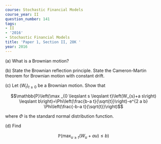 ```yaml
---
course: Stochastic Financial Models
course_year: II
question_number: 141
tags:
- II
- '2016'
- Stochastic Financial Models
title: 'Paper 1, Section II, 28K '
year: 2016
---
```




(a) What is a Brownian motion?

(b) State the Brownian reflection principle. State the Cameron-Martin theorem for Brownian motion with constant drift.

(c) Let $\left(W_{t}\right)_{t \geqslant 0}$ be a Brownian motion. Show that

$$\mathbb{P}\left(\max _{0 \leqslant s \leqslant t}\left(W_{s}+a s\right) \leqslant b\right)=\Phi\left(\frac{b-a t}{\sqrt{t}}\right)-e^{2 a b} \Phi\left(\frac{-b-a t}{\sqrt{t}}\right)$$

where $\Phi$ is the standard normal distribution function.

(d) Find

$$\mathbb{P}\left(\max _{u \geqslant t}\left(W_{u}+a u\right) \leqslant b\right)$$